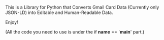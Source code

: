 This is a Library for Python that Converts Gmail Card Data (Currently only JSON-LD) into Editable and Human-Readable Data.

Enjoy!



(All the code you need to use is under the if __name__ == '__main__' part.)
